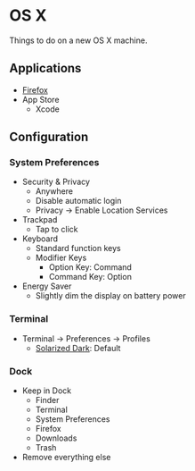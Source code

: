 # OS X

Things to do on a new OS X machine.

## Applications

- [Firefox](https://www.mozilla.org/en-US/firefox/new)
- App Store
    - Xcode

## Configuration

### System Preferences

- Security & Privacy
    - Anywhere
    - Disable automatic login
    - Privacy -> Enable Location Services
- Trackpad
    - Tap to click
- Keyboard
    - Standard function keys
    - Modifier Keys
        - Option Key: Command
        - Command Key: Option
- Energy Saver
    - Slightly dim the display on battery power

### Terminal

- Terminal -> Preferences -> Profiles
    - [Solarized Dark](https://github.com/tomislav/osx-terminal.app-colors-solarized/archive/master.zip): Default

### Dock

- Keep in Dock
    - Finder
    - Terminal
    - System Preferences
    - Firefox
    - Downloads
    - Trash
- Remove everything else
